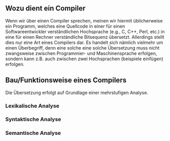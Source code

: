 ## Wozu dient ein Compiler

Wenn wir über einen Compiler sprechen, meinen wir hiermit üblicherweise ein Programm, welches eine Quellcode in einer für einen Softwareentwickler verständlichen Hochsprache (e.g., C, C++, Perl, etc.) in eine für einen Rechner verständliche Bitsequenz übersetzt. 
Allerdings stellt dies nur eine Art eines Compilers dar. Es handelt sich nämlich vielmehr um einen Überbegriff, denn eine solche eine solche Übersetzung muss nicht zwangsweise zwischen Programmier- und Maschinensprache erfolgen, sondern kann z.B. auch zwischen zwei Hochsprachen (beispiele einfügen) erfolgen.

## Bau/Funktionsweise eines Compilers

Die Übersetzung erfolgt auf Grundlage einer mehrstufigen Analyse. 

### Lexikalische Analyse

### Syntaktische Analyse

### Semantische Analyse